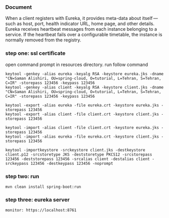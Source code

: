 ### Document
When a client registers with Eureka, it provides meta-data about itself — such as host, port, health indicator URL, home page, and other details. Eureka receives heartbeat messages from each instance belonging to a service. If the heartbeat fails over a configurable timetable, the instance is normally removed from the registry.
    
### step one: ssl certificate
open command prompt in resources directory. run follow command

    keytool -genkey -alias eureka -keyalg RSA -keystore eureka.jks -dname "CN=Saman Alishiri, OU=spring-cloud, O=tutorial, L=Tehran, S=Tehran, C=IR" -storepass 123456 -keypass 123456
    keytool -genkey -alias client -keyalg RSA -keystore client.jks -dname "CN=Saman Alishiri, OU=spring-cloud, O=tutorial, L=Tehran, S=Tehran, C=IR" -storepass 123456 -keypass 123456
    
    keytool -export -alias eureka -file eureka.crt -keystore eureka.jks -storepass 123456
    keytool -export -alias client -file client.crt -keystore client.jks -storepass 123456
    
    keytool -import -alias client -file client.crt -keystore eureka.jks -storepass 123456
    keytool -import -alias eureka -file eureka.crt -keystore client.jks -storepass 123456
    
    keytool -importkeystore -srckeystore client.jks -destkeystore client.p12 -srcstoretype JKS -deststoretype PKCS12 -srcstorepass 123456 -deststorepass 123456 -srcalias client -destalias client -srckeypass 123456 -destkeypass 123456 -noprompt

### step two: run
    mvn clean install spring-boot:run

### step three: eureka server
    monitor: https://localhost:8761
